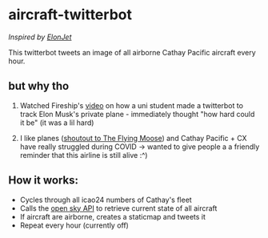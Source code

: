 # aircraft-twitterbot

*Inspired by [ElonJet](https://twitter.com/ElonJet)*

This twitterbot tweets an image of all airborne Cathay Pacific aircraft every hour.

## but why tho

1. Watched Fireship's [video](https://www.youtube.com/watch?v=bJUl3OAIT0k&ab_channel=Fireship) on how a uni student made a twitterbot to track Elon Musk's private plane - immediately thought "how hard could it be" (it was a lil hard) 

2. I like planes ([shoutout to The Flying Moose](https://www.youtube.com/channel/UCC2b7zRRgBDAK6QSiqOrdPQ)) and Cathay Pacific + CX have really struggled during COVID → wanted to give people a a friendly reminder that this airline is still alive :^)

## How it works:
- Cycles through all icao24 numbers of Cathay's fleet
- Calls the [open sky API](https://openskynetwork.github.io/opensky-api/rest.html) to retrieve current state of all aircraft
- If aircraft are airborne, creates a staticmap and tweets it
- Repeat every hour (currently off)
